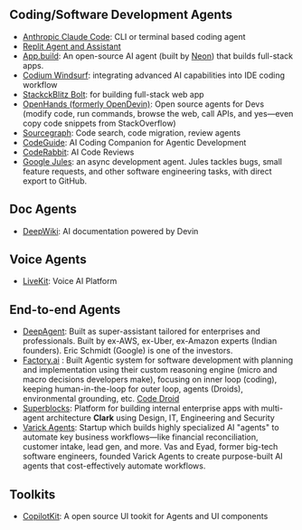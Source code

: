 ## Coding/Software Development Agents

- [Anthropic Claude Code](https://docs.anthropic.com/en/docs/agents-and-tools/claude-code/overview): CLI or terminal based coding agent
- [Replit Agent and Assistant](https://replit.com/ai)
- [App.build](https://www.app.build/): An open-source AI agent (built by [Neon](https://neon.com/)) that builds full-stack apps.
- [Codium Windsurf](https://codeium.com/windsurf): integrating advanced AI capabilities into IDE coding workflow
- [StackckBlitz Bolt](https://bolt.new/): for building full-stack web app
- [OpenHands (formerly OpenDevin)](https://github.com/All-Hands-AI/OpenHands): Open source agents for Devs (modify code, run commands, browse the web, call APIs, and yes—even copy code snippets from StackOverflow)
- [Sourcegraph](https://sourcegraph.com): Code search, code migration, review agents
- [CodeGuide](https://www.codeguide.dev/): AI Coding Companion for Agentic Development
- [CodeRabbit](https://www.coderabbit.ai/): AI Code Reviews
- [Google Jules](https://jules.google.com/): an async development agent. Jules tackles bugs, small feature requests, and other software engineering tasks, with direct export to GitHub.

## Doc Agents
 
- [DeepWiki](https://deepwiki.com/): AI documentation powered by Devin

## Voice Agents

- [LiveKit](https://livekit.io/): Voice AI Platform 

## End-to-end Agents

- [DeepAgent](https://deepagent.abacus.ai/): Built as super-assistant tailored for enterprises and professionals. Built by ex-AWS, ex-Uber, ex-Amazon experts (Indian founders). Eric Schmidt (Google) is one of the investors.
- [Factory.ai](https://www.factory.ai/) : Built Agentic system for software development with planning and implementation using their custom reasoning engine (micro and macro decisions developers make), focusing on inner loop (coding), keeping human-in-the-loop for outer loop, agents (Droids), environmental grounding, etc. [Code Droid](https://www.factory.ai/news/code-droid-technical-report)
- [Superblocks](https://www.superblocks.com/): Platform for building internal enterprise apps with multi-agent architecture **Clark** using Design, IT, Engineering and Security
- [Varick Agents](https://www.varickagents.com/): Startup which builds highly specialized AI "agents" to automate key business workflows—like financial reconciliation, customer intake, lead gen, and more. Vas and Eyad, former big-tech software engineers, founded Varick Agents to create purpose-built AI agents that cost-effectively automate workflows.

## Toolkits

- [CopilotKit](https://www.copilotkit.ai/): A open source UI tookit for Agents and UI components 
